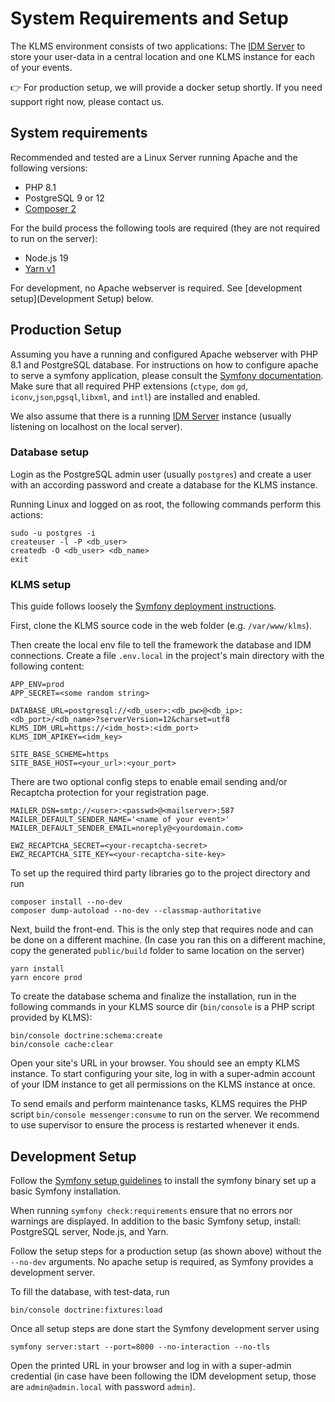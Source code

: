 # System Requirements and Setup
The KLMS environment consists of two applications:
The [IDM Server](https://github.com/KRRUg/IDM) to store your user-data in a central location
and one KLMS instance for each of your events.

:point_right: For production setup, we will provide a docker setup shortly. If you need support right now, please contact us.

## System requirements
Recommended and tested are a Linux Server running Apache and the following versions:
 * PHP 8.1
 * PostgreSQL 9 or 12
 * [Composer 2](https://getcomposer.org/download/)

For the build process the following tools are required (they are not required to run on the server):
 * Node.js 19
 * [Yarn v1](https://classic.yarnpkg.com/lang/en/docs/install/)

For development, no Apache webserver is required. See [development setup](Development Setup) below.

## Production Setup
Assuming you have a running and configured Apache webserver with PHP 8.1 and PostgreSQL database.
For instructions on how to configure apache to serve a symfony application, please consult the
[Symfony documentation](https://symfony.com/doc/5.4/setup/web_server_configuration.html).
Make sure that all required PHP extensions (`ctype`, `dom` `gd`, `iconv`,`json`,`pgsql`,`libxml`, and `intl`) are installed and enabled.

We also assume that there is a running [IDM Server](https://github.com/KRRUg/IDM) instance
(usually listening on localhost on the local server).

### Database setup
Login as the PostgreSQL admin user (usually `postgres`) and create a user
with an according password and create a database for the KLMS instance.

Running Linux and logged on as root, the following commands perform this actions:
```
sudo -u postgres -i
createuser -l -P <db_user>
createdb -O <db_user> <db_name>
exit
``` 

### KLMS setup
This guide follows loosely the [Symfony deployment instructions](https://symfony.com/doc/5.4/deployment.html).

First, clone the KLMS source code in the web folder (e.g. `/var/www/klms`).

Then create the local env file to tell the framework the database and IDM connections.
Create a file `.env.local` in the project's main directory with the following content:
```
APP_ENV=prod
APP_SECRET=<some random string>

DATABASE_URL=postgresql://<db_user>:<db_pw>@<db_ip>:<db_port>/<db_name>?serverVersion=12&charset=utf8
KLMS_IDM_URL=https://<idm_host>:<idm_port>
KLMS_IDM_APIKEY=<idm_key>

SITE_BASE_SCHEME=https
SITE_BASE_HOST=<your_url>:<your_port>
```

There are two optional config steps to enable email sending and/or Recaptcha protection for your registration page. 
```
MAILER_DSN=smtp://<user>:<passwd>@<mailserver>:587
MAILER_DEFAULT_SENDER_NAME='<name of your event>'
MAILER_DEFAULT_SENDER_EMAIL=noreply@<yourdomain.com>

EWZ_RECAPTCHA_SECRET=<your-recaptcha-secret>
EWZ_RECAPTCHA_SITE_KEY=<your-recaptcha-site-key>
```

To set up the required third party libraries go to the project directory and run
```shell
composer install --no-dev
composer dump-autoload --no-dev --classmap-authoritative
``` 

Next, build the front-end. This is the only step that requires node and can be done on a different machine.
(In case you ran this on a different machine, copy the generated `public/build` folder to same location on the server)
```shell
yarn install
yarn encore prod
```

To create the database schema and finalize the installation, run in the following commands in your KLMS source dir (`bin/console` is a PHP script provided by KLMS):
```
bin/console doctrine:schema:create
bin/console cache:clear
```

Open your site's URL in your browser. You should see an empty KLMS instance.
To start configuring your site, log in with a super-admin account of your IDM instance to get all permissions on the KLMS instance at once.

To send emails and perform maintenance tasks, KLMS requires the PHP script `bin/console messenger:consume` to run on the server.
We recommend to use supervisor to ensure the process is restarted whenever it ends.

## Development Setup
Follow the [Symfony setup guidelines](https://symfony.com/doc/5.4/setup.html) to install the symfony binary set up a basic Symfony installation.

When running `symfony check:requirements` ensure that no errors nor warnings are displayed.
In addition to the basic Symfony setup, install: PostgreSQL server, Node.js, and Yarn.

Follow the setup steps for a production setup (as shown above) without the `--no-dev` arguments.
No apache setup is required, as Symfony provides a development server. 

To fill the database, with test-data, run
```
bin/console doctrine:fixtures:load
```

Once all setup steps are done start the Symfony development server using
```
symfony server:start --port=8000 --no-interaction --no-tls
```
Open the printed URL in your browser and log in with a super-admin credential
(in case have been following the IDM development setup, those are `admin@admin.local` with password `admin`).
